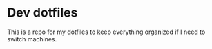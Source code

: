 # Dev dotfiles

This is a repo for my dotfiles to keep everything organized if I need to switch machines.
